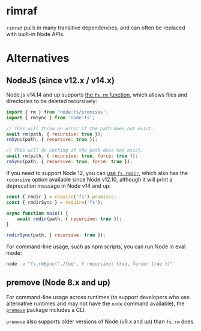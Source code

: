 # rimraf

`rimraf` pulls in many transitive dependencies, and can often be replaced with
built-in Node APIs.

# Alternatives

## NodeJS (since v12.x / v14.x)

Node.js v14.14 and up supports [the `fs.rm`
function](https://nodejs.org/api/fs.html#fspromisesrmpath-options), which allows
files and directories to be deleted recursively:

```js
import { rm } from 'node:fs/promises';
import { rmSync } from 'node:fs';

// This will throw an error if the path does not exist.
await rm(path, { recursive: true });
rmSync(path, { recursive: true });

// This will do nothing if the path does not exist.
await rm(path, { recursive: true, force: true });
rmSync(path, { recursive: true, force: true });
```

If you need to support Node 12, you can [use
`fs.rmdir`](https://nodejs.org/api/fs.html#fspromisesrmdirpath-options), which
also has the `recursive` option available since Node v12.10, although it will
print a deprecation message in Node v14 and up:

```js
const { rmdir } = require('fs').promises;
const { rmdirSync } = require('fs');

async function main() {
    await rmdir(path, { recursive: true });
}

rmdirSync(path, { recursive: true });

```

For command-line usage, such as npm scripts, you can run Node in eval mode:
```bash
node -e "fs.rmSync('./foo', { recursive: true, force: true })"
```

## premove (Node 8.x and up)

For command-line usage across runtimes (to support developers who use
alternative runtimes and may not have the `node` command available), the
[`premove`](https://www.npmjs.com/package/premove) package includes a CLI.

`premove` also supports older versions of Node (v8.x and up) than `fs.rm` does.
